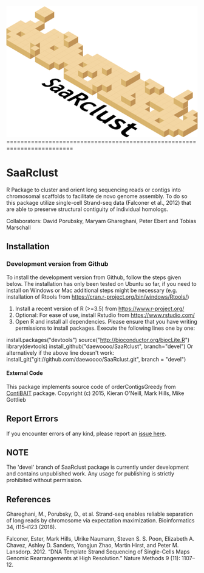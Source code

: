 <img src="https://github.com/daewoooo/SaaRclust/raw/master/saarclust_logo.png" />
=========================================================================

# SaaRclust
R Package to cluster and orient long sequencing reads or contigs into chromosomal scaffolds to facilitate de novo genome assembly. To do so this package utilize single-cell Strand-seq data (Falconer et al., 2012) that are able to preserve structural contiguity of individual homologs.

Collaborators: David Porubsky, Maryam Ghareghani, Peter Ebert and Tobias Marschall

## Installation

### Development version from Github
To install the development version from Github, follow the steps given below. The installation has only been tested on Ubuntu so far, if you need to install on Windows or Mac additional steps might be necessary (e.g. installation of Rtools from https://cran.r-project.org/bin/windows/Rtools/)

1. Install a recent version of R (>=3.5) from https://www.r-project.org/
2. Optional: For ease of use, install Rstudio from https://www.rstudio.com/
3. Open R and install all dependencies. Please ensure that you have writing permissions to install packages. Execute the following lines one by one:

  install.packages("devtools")
	source("http://bioconductor.org/biocLite.R")
	library(devtools)
	install_github("daewoooo/SaaRclust", branch="devel")
	Or alternatively if the above line doesn't work:
	install_git("git://github.com/daewoooo/SaaRclust.git", branch = "devel")
	
#### External Code
This package implements source code of orderContigsGreedy from [ContiBAIT](https://bioconductor.org/packages/contiBAIT) package. 
Copyright (c) 2015, Kieran O'Neill, Mark Hills, Mike Gottlieb

## Report Errors
If you encounter errors of any kind, please report an [issue here](https://github.com/daewoooo/SaaRclust/issues/new).

## NOTE
The 'devel' branch of SaaRclust package is currently under development and contains unpublished work. Any usage for publishing is strictly prohibited without permission.

## References
Ghareghani, M., Porubsky, D., et al. Strand-seq enables reliable separation of long reads by chromosome via expectation maximization. Bioinformatics 34, i115–i123 (2018).

Falconer, Ester, Mark Hills, Ulrike Naumann, Steven S. S. Poon, Elizabeth A. Chavez, Ashley D. Sanders, Yongjun Zhao, Martin Hirst, and Peter M. Lansdorp. 2012. “DNA Template Strand Sequencing of Single-Cells Maps Genomic Rearrangements at High Resolution.” Nature Methods 9 (11): 1107–12.

